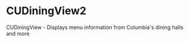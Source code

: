 CUDiningView2
=============

CUDiningView - Displays menu information from Columbia's dining halls and more
